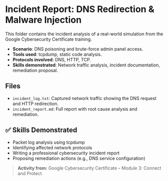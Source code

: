 # Incident Report: DNS Redirection & Malware Injection

This folder contains the incident analysis of a real-world simulation from the Google Cybersecurity Certificate training.

- **Scenario**: DNS poisoning and brute-force admin panel access.
- **Tools used**: tcpdump, static code analysis.
- **Protocols involved**: DNS, HTTP, TCP.
- **Skills demonstrated**: Network traffic analysis, incident documentation, remediation proposal.

## Files
- `incident_log.txt`: Captured network traffic showing the DNS request and HTTP redirection.
- `incident_report.md`: Full report with root cause analysis and remediation.

## ✅ Skills Demonstrated

- Packet log analysis using tcpdump
- Identifying affected network protocols
- Writing a professional cybersecurity incident report
- Proposing remediation actions (e.g., DNS service configuration)

> **Activity from:** Google Cybersecurity Certificate – Module 3: Connect and Protect
